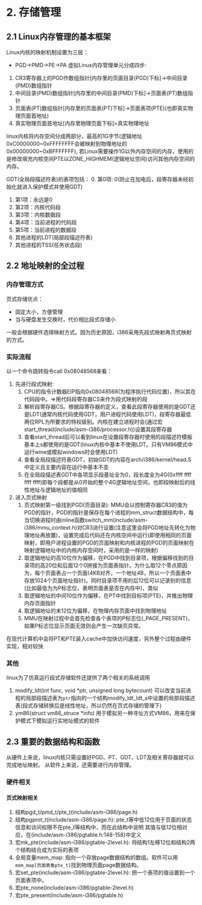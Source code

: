 # 2. 存储管理
## 2.1 Linux内存管理的基本框架
Linux内核的映射机制设置为三层：
- PGD->PMD->PE->PA
虚拟Linux内存管理单元分成四步:  
1. CR3寄存器上的PGD作数组指针[内存里的页面目录(PGD)下标]->中间目录(PMD)数组指针
2. 中间目录(PMD)数组指针[内存里的中间目录(PMD)下标]->页面表(PT)数组指针
3. 页面表(PT)数组指针[内存里的页面表(PT)下标]->页面表项(PTE)(也即真实物理页面首地址)
4. 真实物理页面首地址[内存里物理页面下标]=真实物理地址  

linux内核将内存空间分成两部分，最高的1G字节(逻辑地址0xC0000000~0xFFFFFFFF会被映射到物理地址的0x00000000~0xBFFFFFFF), 若Linux需要操作1G以外内存空间的内存，使用的是修改填充内核空间PTE以ZONE_HIGHMEM(逻辑地址空间)访问其他内存空间的内存。  

GDT(全局段描述符表)的表项包括：
0. 第0项: 0(防止在加电后，段寄存器未经初始化就进入保护模式并使用GDT)
1. 第1项：永远是0
2. 第2项：内核代码段
3. 第3项：内核数据段
4. 第4项：当前进程的代码段
5. 第5项：当前进程的数据段
6. 其他进程的LDT(局部段描述符表)
7. 其他进程的TSS(任务状态段)
## 2.2 地址映射的全过程
### 内存管理方式
页式存储优点：
- 固定大小，方便管理
- 当与硬盘发生交换时，代价相比段式存储小  

一般会根据硬件选择映射方式。因为历史原因，i386采用先段式映射再页式映射的方式。
### 实际流程
以一个命令跳转指令call 0x08048568来看：
1. 先进行段式映射:
   1. CPU的指令计数器EIP指向0x08048568(为程序执行代码位置)，所以其在代码段中。=>用代码段寄存器CS来作为段式映射的段
   2.  解析段寄存器CS。根据段寄存器的定义，查看此段寄存器使用的是GDT还是LDT(通常内核代码使用GDT，用户进程代码使用LDT)，段寄存器最低两位RPL为所要求的特权级别。内核在建立进程时会(通过宏start_thread(include/asm-i386/processor.h))设置其段寄存器
   3.  查看start_thread后可以看到linux在设置段寄存器时使用的段描述符模板基本上s都使用的是GDT(linux内核中基本不使用LDT。只有VM86模式中运行wine或模拟windows时会使用LDT)
   4.  查看全局段描述符表GDT，初始GDT的内容在arch/i386/kernel/head.S中定义且主要内容在运行中基本不变
   5.  在全局段描述表GDT中各项显示段基址全为0，段长度全为4G(0xffff ffff ffff ffff)即每个段都是从0开始的整个4G逻辑地址空间，也即段映射后的线性地址与逻辑地址的值相同
2. 进入页式映射
   1. 页式映射第一级找到PGD(页面目录): MMU会以控制寄存器CR3的值为PGD的指针，PGD的指针是保存在每个进程的mm_struct数据结构中，每当切换进程时由inline函数switch_mm(include/asm-i386/mmu_context.h)对CR3进行设置(注意这里会将PGD地址先转化为物理地址再放置)，设置完成后代码还在内核空间中运行(即使用相同的页面映射，即用户进程设置的PGD的页面映射和内核进程的PGD的页面映射在映射逻辑地址中的内核内存空间时，采用的是一样的映射)
   2. 取逻辑地址的高10位作为偏移，在PGD中找到目录项，根据偏移找到的目录项的高20位和后面12个0拼接为页面表指针。为什么取12个零点原因为，每个页面表占一个页面(4KB对齐，一个地址4B，所以一个页面表中存放1024个页面地址指针)。同时目录项不用的后12位可以记录别的信息(比如最低为为P标志位，表明页面表是否在内存中)，类似
   3. 取逻辑地址的中间10位作为偏移，在PT中找到目标项(PTE)，并推出物理内存页面指针
   4. 取逻辑地址的末12位为偏移，在物理内存页面中找到物理地址  
   5. MMU在映射过程中会首先检查各个表项的P标志位(_PAGE_PRESENT)，如果P标志位显示页面无效则会产生一次缺页异常。

在现代计算机中会将PT和PTE装入cache中加快访问速度，另外整个过程由硬件实现，相对较快
### 其他
linux为了仿真运行段式存储软件还提供了两个相关的系统调用
1. modify_ldt(int func, void *ptr, unsigned long bytecount)
   可以改变当前进程的局部段描述表为`ptr`指向的一个结构modify_ldt_ldt_s中设置的局部段描述表(段式存储转换后是线性地址，所以仍然在页式存储的管理下)
2. ym86(struct vm86_struce *info)
   用于模拟另一种寻址方式VM86，用来在保护模式下模拟运行实地址模式的软件
## 2.3 重要的数据结构和函数
从硬件上来说，linux内核只需设置好PGD、PT、GDT、LDT及相关寄存器就可以完成地址映射。
从软件上来说，还需要进行内存管理。
### 硬件相关
#### 页式映射相关
1. 结构pgd_t/pmd_t/pte_t(include/asm-i386/page.h)
2. 结构pgprot_t(include/asm-i386/page.h): pte_t等中低12位用于页面的状态信息和访问权限不在pte_t等结构中，而在此结构中说明
   其值与低12位相对应，在(include/asm-i386/pgtable.h:148-158)中定义
3. 宏mk_pte(include/asm-i386/pgtable-2level.h): 将结构1左移12位和结构2两个结构结合成为实际的表项
4. 全局变量mem_map: 指向一个存放page数据结构的数组。软件可以用`mem_map[页面表象pte_t]`找到物理页面page数据结构。
5. 宏set_pte(include/asm-i386/pgtable-2level.h): 把一个表项的值设置到一个页面表项中。
6. 宏pte_none(include/asm-i386/pgtable-2level.h)
7. 宏pte_present(include/asm-i386/pgtable.h)